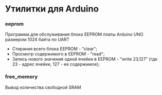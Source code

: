 # Утилитки для Arduino

### eeprom

Программа для обслуживания блока EEPROM платы Arduino UNO размером 1024 байта по UART

* Стирания всего блока EEPROM - "clear";
* Просмотр содержимого в EEPROM - "read";
* Запись нового значения одной ячейки в EEPROM - "write 23,127" (где 23 - адрес ячейки, 127 - ее содержимое);

### free_memory

Вывод количества свободной SRAM
